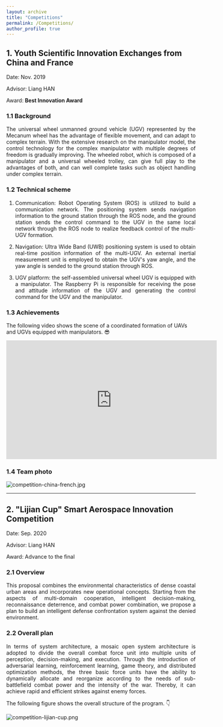 ```yaml
---
layout: archive
title: "Competitions"
permalink: /Competitions/
author_profile: true
---
```


<!-- {% if author.googlescholar %}
  You can also find my articles on <u><a href="{{author.googlescholar}}">my Google Scholar profile</a>.</u>
{% endif %} -->
<!-- My experiment reports and assignments can be found 📄 here (for reports and assignments that have electronic versions).

{% include base_path %}

{% for post in site.Competitions reversed %}
  {% include archive-single.html %}
{% endfor %} -->

## 1. Youth Scientific Innovation Exchanges from China and France

Date: Nov. 2019

Advisor: Liang HAN

Award: **Best Innovation Award**


### 1.1 Background

<!-- 以麦克纳姆轮为代表的万向轮无人车具有运动灵活，控制简单等优点，能够适应复杂的地形。随着对机械臂模型研究的逐步深入，针对多自由度的复杂机械臂的控制技术日渐完善。由机械臂和万向轮小车组合而成的轮式机器人可以充分发挥二者的优势，能够很好地完成在复杂地形下的物体搬运等任务。 -->

<p style="text-align:justify; text-justify:inter-ideograph;">
The universal wheel unmanned ground vehicle (UGV) represented by the Mecanum wheel has the advantage of flexible movement, and can adapt to complex terrain. With the extensive research on the manipulator model, the control technology for the complex manipulator with multiple degrees of freedom is gradually improving. The wheeled robot, which is composed of a manipulator and a universal wheeled trolley, can give full play to the advantages of both, and can well complete tasks such as object handling under complex terrain.
</p>

### 1.2 Technical scheme

<!-- 1.	通信方面，该项目使用ROS搭建通信网络。导航定位系统通过ROS节点将导航信息发送至地面站，地面站将控制指令通过ROS节点发送到处于同一局域网的无人车，实现对无人车编队的反馈控制。
2.	导航方面，该项目采用UWB定位系统来获取无人车编队的实时位置信息，采用外置的惯性测量单元获取无人车的偏航信息。并将这些信息通过ROS发送到地面站。
3.	无人车平台搭建方面，使用自组装的万向轮无人车，搭载机械手，通过树莓派实现和地面站的信息交换，并通过树莓派控制无人车的运动和机械手的动作。
4.	协同控制方面，我们通过ROS机器人系统收集并整合无人车的位置、偏航信息，并将信息传入地面站主控程序，通过协同控制算法计算导航数据和设定的表演轨迹得到控制指令。最后将控制指令发送给无人车，实现整个系统的闭环反馈控制。 -->

1. <p style="text-align:justify; text-justify:inter-ideograph;">Communication: Robot Operating System (ROS) is utilized to build a communication network. The positioning system sends navigation information to the ground station through the ROS node, and the ground station sends the control command to the UGV in the same local network through the ROS node to realize feedback control of the multi-UGV formation.</p>
2. <p style="text-align:justify; text-justify:inter-ideograph;">Navigation: Ultra Wide Band (UWB) positioning system is used to obtain real-time position information of the multi-UGV. An external inertial measurement unit is employed to obtain the UGV's yaw angle, and the yaw angle is sended to the ground station through ROS.</p>
3. <p style="text-align:justify; text-justify:inter-ideograph;">UGV platform: the self-assembled universal wheel UGV is equipped with a manipulator. The Raspberry Pi is responsible for receiving the pose and attitude information of the UGV and generating the control command for the UGV and the manipulator.</p>

### 1.3 Achievements

The following video shows the scene of a coordinated formation of UAVs and UGVs equipped with manipulators. 😎

  <iframe width="560" height="315" src="https://www.youtube.com/embed/wzu0CHlsenE" frameborder="0" allow="accelerometer; autoplay; encrypted-media; gyroscope; picture-in-picture" allowfullscreen></iframe>


### 1.4 Team photo 

  <img src="https://jianhua-WANG-ENS.github.io/images/competition-china-french.jpg" alt="competition-china-french.jpg" border="0"/>

---------------------------

## 2. "Lijian Cup" Smart Aerospace Innovation Competition

Date: Sep. 2020

Advisor: Liang HAN

Award: Advance to the final

### 2.1 Overview 

<!-- 本项目结合沿海密集城市地区的环境特点，融入新的作战理念，从多域联合、智能决策、侦查威慑、战力组合等方面出发，提出构建拒止环境智能防御对抗体系的方案。 -->

<p style="text-align:justify; text-justify:inter-ideograph;">
This proposal combines the environmental characteristics of dense coastal urban areas and incorporates new operational concepts. Starting from the aspects of multi-domain cooperation, intelligent decision-making, reconnaissance deterrence, and combat power combination, we propose a plan to build an intelligent defense confrontation system against the denied environment.</p>


### 2.2 Overall plan

<!-- 系统架构方面，采用了马赛克开放系统架构，将总体的作战武力单元分为多个感知、决策和执行单元。通过引入对抗学习、强化学习、博弈论和分布式优化等方法，使得三种基本武力单元具备根据子战场战力需求和战争激烈程度进行动态分配重组的能力。因此整个系统可以实现对敌方战力的快速高效打击。下图展示了方案的总体架构。👇 -->

<p style="text-align:justify; text-justify:inter-ideograph;">
In terms of system architecture, a mosaic open system architecture is adopted to divide the overall combat force unit into multiple units of perception, decision-making, and execution. Through the introduction of adversarial learning, reinforcement learning, game theory, and distributed optimization methods, the three basic force units have the ability to dynamically allocate and reorganize according to the needs of sub-battlefield combat power and the intensity of the war. Thereby, it can achieve rapid and efficient strikes against enemy forces. 
</p>

The following figure shows the overall structure of the program. 👇


<img src="https://jianhua-WANG-ENS.github.io/images/competition-lijian-cup.png" alt="competition-lijian-cup.png" border="0"/>

